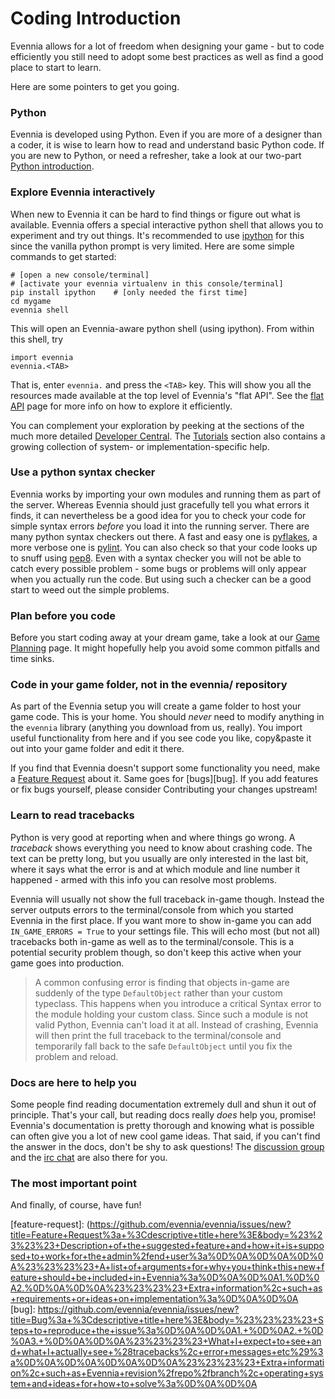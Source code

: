 # Coding Introduction


Evennia allows for a lot of freedom when designing your game - but to code efficiently you still need to adopt some best practices as well as find a good place to start to learn.

Here are some pointers to get you going.

### Python

Evennia is developed using Python. Even if you are more of a designer than a coder, it is wise to learn how to read and understand basic Python code. If you are new to Python, or need a refresher, take a look at our two-part [Python introduction](https://github.com/evennia/evennia/wiki/Python-basic-introduction).

### Explore Evennia interactively

When new to Evennia it can be hard to find things or figure out what is available. Evennia offers a special interactive python shell that allows you to experiment and try out things. It's recommended to use [ipython](http://ipython.org/) for this since the vanilla python prompt is very limited. Here are some simple commands to get started:

    # [open a new console/terminal]
    # [activate your evennia virtualenv in this console/terminal]
    pip install ipython    # [only needed the first time]
    cd mygame
    evennia shell

This will open an Evennia-aware python shell (using ipython). From within this shell, try

    import evennia
    evennia.<TAB>

That is, enter `evennia.` and press the `<TAB>` key. This will show you all the resources made available at the top level of Evennia's  "flat API". See the [flat API](evennia-API) page for more info on how to explore it efficiently.

You can complement your exploration by peeking at the sections of the much more detailed [Developer Central](Developer-Central). The [Tutorials](Tutorials) section also contains a growing collection of system- or implementation-specific help.

### Use a python syntax checker

Evennia works by importing your own modules and running them as part of the server. Whereas Evennia should just gracefully tell you what errors it finds, it can nevertheless be a good idea for you to check your code for simple syntax errors *before* you load it into the running server.  There are many python syntax checkers out there. A fast and easy one is [pyflakes](https://pypi.python.org/pypi/pyflakes), a more verbose one is [pylint](http://www.pylint.org/). You can also check so that your code looks up to snuff using [pep8](https://pypi.python.org/pypi/pep8). Even with a syntax checker you will not be able to catch every possible problem - some bugs or problems will only appear when you actually run the code. But using such a checker can be a good start to weed out the simple problems.

### Plan before you code

Before you start coding away at your dream game, take a look at our [Game Planning](Game-Planning) page. It might hopefully help you avoid some common pitfalls and time sinks.

### Code in your game folder, not in the evennia/ repository

As part of the Evennia setup you will create a game folder to host your game code. This is your home. You should *never* need to modify anything in the `evennia` library (anything you download from us, really). You import useful functionality from here and if you see code you like, copy&paste it out into your game folder and edit it there.

If you find that Evennia doesn't support some functionality you need, make a [Feature Request](feature-request) about it. Same goes for [bugs][bug]. If you add features or fix bugs yourself, please consider Contributing your changes upstream!

### Learn to read tracebacks

Python is very good at reporting when and where things go wrong. A *traceback* shows everything you need to know about crashing code. The text can be pretty long, but you usually are only interested in the last bit, where it says what the error is and at which module and line number it happened - armed with this info you can resolve most problems.

Evennia will usually not show the full traceback in-game though. Instead the server outputs errors to the terminal/console from which you started Evennia in the first place. If you want more to show in-game you can add `IN_GAME_ERRORS = True` to your settings file. This will echo most (but not all) tracebacks both in-game as well as to the terminal/console. This is a potential security problem though, so don't keep this active when your game goes into production.

> A common confusing error is finding that objects in-game are suddenly of the type `DefaultObject` rather than your custom typeclass. This happens when you introduce a critical Syntax error to the module holding your custom class. Since such a module is not valid Python, Evennia can't load it at all. Instead of crashing, Evennia will then print the full traceback to the terminal/console and temporarily fall back to the safe `DefaultObject` until you fix the problem and reload.

### Docs are here to help you

Some people find reading documentation extremely dull and shun it out of principle. That's your call, but reading docs really *does* help you, promise! Evennia's documentation is pretty thorough and knowing what is possible can often give you a lot of new cool game ideas. That said, if you can't find the answer in the docs, don't be shy to ask questions! The [discussion group](https://sites.google.com/site/evenniaserver/discussions) and the [irc chat](http://webchat.freenode.net/?channels=evennia) are also there for you.

### The most important point

And finally, of course, have fun!

[feature-request]: (https://github.com/evennia/evennia/issues/new?title=Feature+Request%3a+%3Cdescriptive+title+here%3E&body=%23%23%23%23+Description+of+the+suggested+feature+and+how+it+is+supposed+to+work+for+the+admin%2fend+user%3a%0D%0A%0D%0A%0D%0A%23%23%23%23+A+list+of+arguments+for+why+you+think+this+new+feature+should+be+included+in+Evennia%3a%0D%0A%0D%0A1.%0D%0A2.%0D%0A%0D%0A%23%23%23%23+Extra+information%2c+such+as+requirements+or+ideas+on+implementation%3a%0D%0A%0D%0A
[bug]: https://github.com/evennia/evennia/issues/new?title=Bug%3a+%3Cdescriptive+title+here%3E&body=%23%23%23%23+Steps+to+reproduce+the+issue%3a%0D%0A%0D%0A1.+%0D%0A2.+%0D%0A3.+%0D%0A%0D%0A%23%23%23%23+What+I+expect+to+see+and+what+I+actually+see+%28tracebacks%2c+error+messages+etc%29%3a%0D%0A%0D%0A%0D%0A%0D%0A%23%23%23%23+Extra+information%2c+such+as+Evennia+revision%2frepo%2fbranch%2c+operating+system+and+ideas+for+how+to+solve%3a%0D%0A%0D%0A
